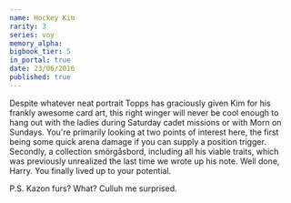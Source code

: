 ```yaml
---
name: Hockey Kim
rarity: 3
series: voy
memory_alpha:
bigbook_tier: 5
in_portal: true
date: 23/06/2016
published: true
---
```


Despite whatever neat portrait Topps has graciously given Kim for his frankly awesome card art, this right winger will never be cool enough to hang out with the ladies during Saturday cadet missions or with Morn on Sundays. You're primarily looking at two points of interest here, the first being some quick arena damage if you can supply a position trigger. Secondly, a collection smörgåsbord, including all his viable traits, which was previously unrealized the last time we wrote up his note. Well done, Harry. You finally lived up to your potential.

P.S. Kazon furs? What? Culluh me surprised.
